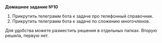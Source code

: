  **Домашнее задание №10**

1. Прикрутить телеграмм бота к задаче про телефонный справочник.
2. Прикрутить телеграмм бота к задаче по сложению многочленов.

Для удобства можете разместить решения в отдельных папках. 
Вторую решила, первую нет. 